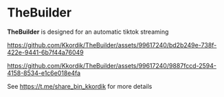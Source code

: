 # TheBuilder
**TheBuilder** is designed for an automatic tiktok streaming



https://github.com/Kkordik/TheBuilder/assets/99617240/bd2b249e-738f-422e-9441-6b7f44a76049



https://github.com/Kkordik/TheBuilder/assets/99617240/9887fccd-2594-4158-8534-e1c6e018e4fa



See https://t.me/share_bin_kkordik for more details
